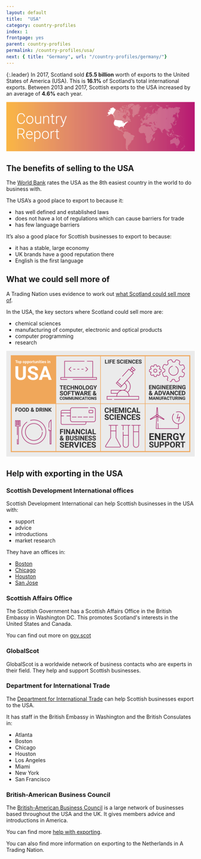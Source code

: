 ```yaml
---
layout: default
title:  "USA"
category: country-profiles
index: 1
frontpage: yes
parent: country-profiles
permalink: /country-profiles/usa/
next: { title: "Germany", url: "/country-profiles/germany/"}
---
```


{:.leader}
In 2017, Scotland sold **£5.5 billion** worth of exports to the United States of America (USA). This is **16.1%** of Scotland’s total international exports. Between 2013 and 2017, Scottish exports to the USA increased by an average of **4.6%** each year.

![An image of USA outlined on a map](/assets/images/country_maps/01-USA.png)

## The benefits of selling to the USA
The [World Bank](http://www.doingbusiness.org/en/rankings) rates the USA as the 8th easiest country in the world to do business with.

The USA’s a good place to export to because it:

* has well defined and established laws
* does not have a lot of regulations which can cause barriers for trade
* has few language barriers

It’s also a good place for Scottish businesses to export to because:

* it has a stable, large economy
* UK brands have a good reputation there
* English is the first language

## What we could sell more of
A Trading Nation uses evidence to work out [what Scotland could sell more of](https://tradingnation.mygov.scot/what-people-are-buying/).

In the USA, the key sectors where Scotland could sell more are:

* chemical sciences
* manufacturing of computer, electronic and optical products
* computer programming
* research

![An infographic of top opportunities in the USA](/assets/images/country_infographics/01-USA-top-opportunities.png)

## Help with exporting in the USA
### Scottish Development International offices
Scottish Development International can help Scottish businesses in the USA with:

* support
* advice
* introductions
* market research

They have an offices in:

* [Boston](https://www.sdi.co.uk/about-sdi/global-offices/americas/usa-boston)
* [Chicago](https://www.sdi.co.uk/about-sdi/global-offices/americas/usa-chicago)
* [Houston](https://www.sdi.co.uk/about-sdi/global-offices/americas/usa-houston)
* [San Jose](https://www.sdi.co.uk/about-sdi/global-offices/americas/usa-san-jose)


### Scottish Affairs Office
The Scottish Government has a Scottish Affairs Office in the British Embassy in Washington DC. This promotes Scotland's interests in the United States and Canada.

You can find out more on [gov.scot](https://www.gov.scot/publications/scotlands-international-framework-engagement-strategy-9781786528698/pages/7/)


### GlobalScot
GlobalScot is a worldwide network of business contacts who are experts in their field. They help and support Scottish businesses.


### Department for International Trade
The [Department for International Trade](https://www.gov.uk/guidance/exporting-to-the-usa) can help Scottish businesses export to the USA.

It has staff in the British Embassy in Washington and the British Consulates in:

* Atlanta
* Boston
* Chicago
* Houston
* Los Angeles
* Miami
* New York
* San Francisco


### British-American Business Council
The [British-American Business Council](http://www.babc.org/) is a large network of businesses based throughout the USA and the UK. It gives members advice and introductions in America.


You can find more [help with exporting](https://tradingnation.mygov.scot/help-for-businesses/).

You can also find more information on exporting to the Netherlands in A Trading Nation.
